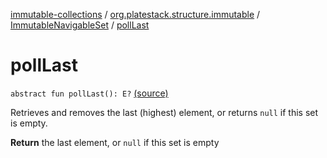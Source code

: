 [immutable-collections](../../index.md) / [org.platestack.structure.immutable](../index.md) / [ImmutableNavigableSet](index.md) / [pollLast](.)

# pollLast

`abstract fun pollLast(): E?` [(source)](https://github.com/PlateStack/immutable-collections/blob/v0.1.0-alpha/src/main/kotlin/org/platestack/structure/immutable/ImmutableNavigableSet.kt#L115)

Retrieves and removes the last (highest) element,
or returns `null` if this set is empty.

**Return**
the last element, or `null` if this set is empty


